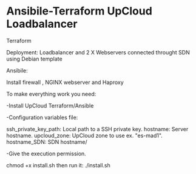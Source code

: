 # Ansibile-Terraform UpCloud Loadbalancer

Terraform 

Deployment: Loadbalancer and 2 X Webservers connected throught SDN using Debian template


Ansibile:

Install firewall , NGINX webserver and Haproxy  


To make everything work you need:

-Install UpCloud Terraform/Ansible 

-Configuration variables file:

ssh_private_key_path: 	Local path to a SSH private key.
hostname: 	Server hostname.
upcloud_zone: 	UpCloud zone to use ex. "es-mad1".  
hostname_SDN: SDN hostname/

-Give the execution permission.

chmod +x install.sh
then run it:
./install.sh

 
 
